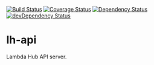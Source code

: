 [![Build Status](https://travis-ci.org/lk-architecture/lh-api.svg?branch=master)](https://travis-ci.org/lk-architecture/lh-api)
[![Coverage Status](https://img.shields.io/coveralls/lk-architecture/lh-api.svg)](https://coveralls.io/r/lk-architecture/lh-api?branch=master)
[![Dependency Status](https://david-dm.org/lk-architecture/lh-api.svg)](https://david-dm.org/lk-architecture/lh-api)
[![devDependency Status](https://david-dm.org/lk-architecture/lh-api/dev-status.svg)](https://david-dm.org/lk-architecture/lh-api#info=devDependencies)

# lh-api

Lambda Hub API server.
